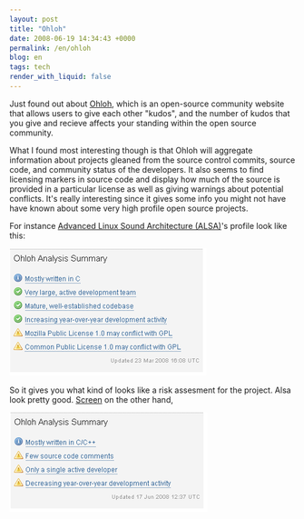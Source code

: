 ```yaml
---
layout: post
title: "Ohloh"
date: 2008-06-19 14:34:43 +0000
permalink: /en/ohloh
blog: en
tags: tech
render_with_liquid: false
---
```


<p>Just found out about <a href="http://www.ohloh.net/">Ohloh</a>, which is an open-source community website that allows users to give each other "kudos", and the number of kudos that you give and recieve affects your standing within the open source community.</p>
<p>What I found most interesting though is that Ohloh will aggregate information about projects gleaned from the source control commits, source code, and community status of the developers. It also seems to find licensing markers in source code and display how much of the source is provided in a particular license as well as giving warnings about potential conflicts. It's really interesting since it gives some info you might not have have known about some very high profile open source projects.</p>
<p>For instance  <a href="http://www.ohloh.net/projects/alsa">Advanced Linux Sound Architecture (ALSA)</a>'s profile look like this:</p>
<p><img title="Alsa's Ohloh profile" src="/assets/images/gallery/alsa.png" alt="alsa" /></p>
<p>So it gives you what kind of looks like a risk assesment for the project. Alsa look pretty good. <a href="http://www.ohloh.net/projects/screen">Screen</a> on the other hand,</p>
<p><img title="Screen's Ohloh profile" src="/assets/images/gallery/screen.png" alt="screen" /></p>
